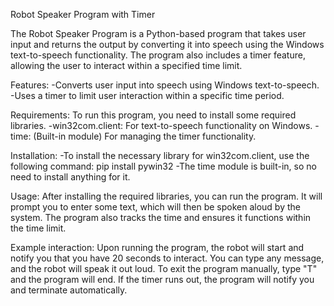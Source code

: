 Robot Speaker Program with Timer

The Robot Speaker Program is a Python-based program that takes user input and returns the output by converting it into speech using the Windows text-to-speech functionality. The program also includes a timer feature, allowing the user to interact within a specified time limit.

Features:
-Converts user input into speech using Windows text-to-speech.
-Uses a timer to limit user interaction within a specific time period.

Requirements:
To run this program, you need to install some required libraries.
-win32com.client: For text-to-speech functionality on Windows.
-time: (Built-in module) For managing the timer functionality.

Installation:
-To install the necessary library for win32com.client, use the following command:
pip install pywin32
-The time module is built-in, so no need to install anything for it.

Usage:
After installing the required libraries, you can run the program. It will prompt you to enter some text, which will then be spoken aloud by the system. The program also tracks the time and ensures it functions within the time limit.

Example interaction:
Upon running the program, the robot will start and notify you that you have 20 seconds to interact.
You can type any message, and the robot will speak it out loud.
To exit the program manually, type "T" and the program will end.
If the timer runs out, the program will notify you and terminate automatically.
